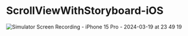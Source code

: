 # ScrollViewWithStoryboard-iOS


![Simulator Screen Recording - iPhone 15 Pro - 2024-03-19 at 23 49 19](https://github.com/Ajay312kumar/ScrollViewWithStoryboard-iOS/assets/99198303/50d5c788-f985-4b6d-9d11-fe30a9e2b12a)
